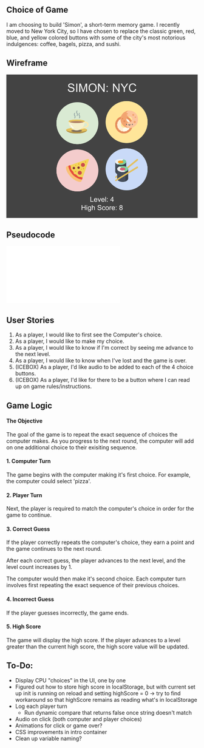 ## Choice of Game
I am choosing to build 'Simon', a short-term memory game. I recently moved to New York City, so I have chosen to replace the classic green, red, blue, and yellow colored buttons with some of the city's most notorious indulgences: coffee, bagels, pizza, and sushi.

## Wireframe
![NYC Simon Wireframe](docs/assets/wireframe.png)

## Pseudocode
![](/pseudocode.md)

## User Stories
1. As a player, I would like to first see the Computer's choice.
2. As a player, I would like to make my choice.
3. As a player, I would like to know if I'm correct by seeing me advance to the next level.
4. As a player, I would like to know when I've lost and the game is over.
5. (ICEBOX) As a player, I'd like audio to be added to each of the 4 choice buttons.
6. (ICEBOX) As a player, I'd like for there to be a button where I can read up on game rules/instructions.

## Game Logic

#### The Objective
The goal of the game is to repeat the exact sequence of choices the computer makes. As you progress to the next round, the computer will add on one additional choice to their exisiting sequence.

#### 1. Computer Turn
The game begins with the computer making it's first choice. For example, the computer could select 'pizza'.

#### 2. Player Turn
Next, the player is required to match the computer's choice in order for the game to continue.

#### 3. Correct Guess
If the player correctly repeats the computer's choice, they earn a point and the game continues to the next round.

After each correct guess, the player advances to the next level, and the level count increases by 1.

The computer would then make it's second choice. Each computer turn involves first repeating the exact sequence of their previous choices.

#### 4. Incorrect Guess
If the player guesses incorrectly, the game ends.

#### 5. High Score
The game will display the high score. If the player advances to a level greater than the current high score, the high score value will be updated.




## To-Do:
- Display CPU "choices" in the UI, one by one
- Figured out how to store high score in localStorage, but with current set up init is running on reload and setting highScore = 0 -> try to find workaround so that highScore remains as reading what's in localStorage
- Log each player turn
    - Run dynamic compare that returns false once string doesn't match
- Audio on click (both computer and player choices)
- Animations for click or game over?
- CSS improvements in intro container
- Clean up variable naming?
